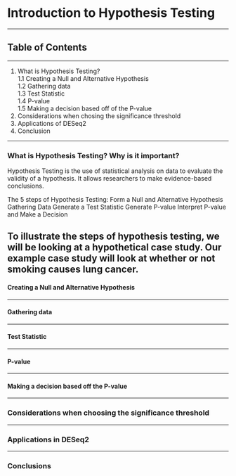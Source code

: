 # Introduction to Hypothesis Testing
---
## Table of Contents
---
1. What is Hypothesis Testing?  
    1.1 Creating a Null and Alternative Hypothesis  
    1.2 Gathering data  
    1.3 Test Statistic  
    1.4 P-value  
    1.5 Making a decision based off of the P-value  
2. Considerations when chosing the significance threshold
3. Applications of DESeq2
4. Conclusion
---
### What is Hypothesis Testing? Why is it important?

Hypothesis Testing is the use of statistical analysis on data to evaluate the validity of a hypothesis. It allows researchers to make evidence-based conclusions. 

The 5 steps of Hypothesis Testing:
    Form a Null and Alternative Hypothesis
    Gathering Data
    Generate a Test Statistic
    Generate P-value
    Interpret P-value and Make a Decision 

To illustrate the steps of hypothesis testing, we will be looking at a hypothetical case study. Our example case study will look at whether or not smoking causes lung cancer. 
---

#### Creating a Null and Alternative Hypothesis

---

#### Gathering data

---

#### Test Statistic
---

#### P-value

---

#### Making a decision based off the P-value

---

### Considerations when choosing the significance threshold

---

### Applications in DESeq2

---

### Conclusions


